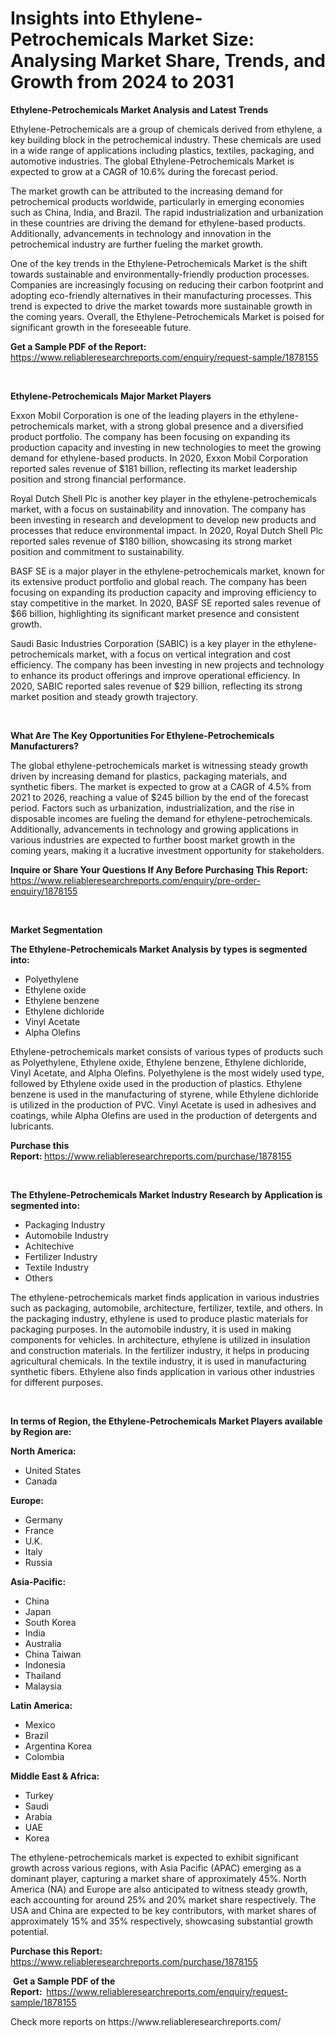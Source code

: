 <p><h1>Insights into Ethylene-Petrochemicals Market Size: Analysing Market Share, Trends, and Growth from 2024 to 2031</h1></p><p><strong>Ethylene-Petrochemicals Market Analysis and Latest Trends</strong></p>
<p><p>Ethylene-Petrochemicals are a group of chemicals derived from ethylene, a key building block in the petrochemical industry. These chemicals are used in a wide range of applications including plastics, textiles, packaging, and automotive industries. The global Ethylene-Petrochemicals Market is expected to grow at a CAGR of 10.6% during the forecast period.</p><p>The market growth can be attributed to the increasing demand for petrochemical products worldwide, particularly in emerging economies such as China, India, and Brazil. The rapid industrialization and urbanization in these countries are driving the demand for ethylene-based products. Additionally, advancements in technology and innovation in the petrochemical industry are further fueling the market growth.</p><p>One of the key trends in the Ethylene-Petrochemicals Market is the shift towards sustainable and environmentally-friendly production processes. Companies are increasingly focusing on reducing their carbon footprint and adopting eco-friendly alternatives in their manufacturing processes. This trend is expected to drive the market towards more sustainable growth in the coming years. Overall, the Ethylene-Petrochemicals Market is poised for significant growth in the foreseeable future.</p></p>
<p><strong>Get a Sample PDF of the Report:&nbsp;</strong> <a href="https://www.reliableresearchreports.com/enquiry/request-sample/1878155">https://www.reliableresearchreports.com/enquiry/request-sample/1878155</a></p>
<p>&nbsp;</p>
<p><strong>Ethylene-Petrochemicals Major Market Players</strong></p>
<p><p>Exxon Mobil Corporation is one of the leading players in the ethylene-petrochemicals market, with a strong global presence and a diversified product portfolio. The company has been focusing on expanding its production capacity and investing in new technologies to meet the growing demand for ethylene-based products. In 2020, Exxon Mobil Corporation reported sales revenue of $181 billion, reflecting its market leadership position and strong financial performance.</p><p>Royal Dutch Shell Plc is another key player in the ethylene-petrochemicals market, with a focus on sustainability and innovation. The company has been investing in research and development to develop new products and processes that reduce environmental impact. In 2020, Royal Dutch Shell Plc reported sales revenue of $180 billion, showcasing its strong market position and commitment to sustainability.</p><p>BASF SE is a major player in the ethylene-petrochemicals market, known for its extensive product portfolio and global reach. The company has been focusing on expanding its production capacity and improving efficiency to stay competitive in the market. In 2020, BASF SE reported sales revenue of $66 billion, highlighting its significant market presence and consistent growth.</p><p>Saudi Basic Industries Corporation (SABIC) is a key player in the ethylene-petrochemicals market, with a focus on vertical integration and cost efficiency. The company has been investing in new projects and technology to enhance its product offerings and improve operational efficiency. In 2020, SABIC reported sales revenue of $29 billion, reflecting its strong market position and steady growth trajectory.</p></p>
<p>&nbsp;</p>
<p><strong>What Are The Key Opportunities For Ethylene-Petrochemicals Manufacturers?</strong></p>
<p><p>The global ethylene-petrochemicals market is witnessing steady growth driven by increasing demand for plastics, packaging materials, and synthetic fibers. The market is expected to grow at a CAGR of 4.5% from 2021 to 2026, reaching a value of $245 billion by the end of the forecast period. Factors such as urbanization, industrialization, and the rise in disposable incomes are fueling the demand for ethylene-petrochemicals. Additionally, advancements in technology and growing applications in various industries are expected to further boost market growth in the coming years, making it a lucrative investment opportunity for stakeholders.</p></p>
<p><strong>Inquire or Share Your Questions If Any Before Purchasing This Report:</strong> <a href="https://www.reliableresearchreports.com/enquiry/pre-order-enquiry/1878155">https://www.reliableresearchreports.com/enquiry/pre-order-enquiry/1878155</a></p>
<p>&nbsp;</p>
<p><strong>Market Segmentation</strong></p>
<p><strong>The Ethylene-Petrochemicals Market Analysis by types is segmented into:</strong></p>
<p><ul><li>Polyethylene</li><li>Ethylene oxide</li><li>Ethylene benzene</li><li>Ethylene dichloride</li><li>Vinyl Acetate</li><li>Alpha Olefins</li></ul></p>
<p><p>Ethylene-petrochemicals market consists of various types of products such as Polyethylene, Ethylene oxide, Ethylene benzene, Ethylene dichloride, Vinyl Acetate, and Alpha Olefins. Polyethylene is the most widely used type, followed by Ethylene oxide used in the production of plastics. Ethylene benzene is used in the manufacturing of styrene, while Ethylene dichloride is utilized in the production of PVC. Vinyl Acetate is used in adhesives and coatings, while Alpha Olefins are used in the production of detergents and lubricants.</p></p>
<p><strong>Purchase this Report:&nbsp;</strong><a href="https://www.reliableresearchreports.com/purchase/1878155">https://www.reliableresearchreports.com/purchase/1878155</a></p>
<p>&nbsp;</p>
<p><strong>The Ethylene-Petrochemicals Market Industry Research by Application is segmented into:</strong></p>
<p><ul><li>Packaging Industry</li><li>Automobile Industry</li><li>Achitechive</li><li>Fertilizer Industry</li><li>Textile Industry</li><li>Others</li></ul></p>
<p><p>The ethylene-petrochemicals market finds application in various industries such as packaging, automobile, architecture, fertilizer, textile, and others. In the packaging industry, ethylene is used to produce plastic materials for packaging purposes. In the automobile industry, it is used in making components for vehicles. In architecture, ethylene is utilized in insulation and construction materials. In the fertilizer industry, it helps in producing agricultural chemicals. In the textile industry, it is used in manufacturing synthetic fibers. Ethylene also finds application in various other industries for different purposes.</p></p>
<p>&nbsp;</p>
<p><strong>In terms of Region, the Ethylene-Petrochemicals Market Players available by Region are:</strong></p>
<p>
    <p> <strong> North America: </strong>
        <ul>
            <li>United States</li>
            <li>Canada</li>
        </ul>
        </p> 
    <p> <strong> Europe: </strong>
        <ul>
            <li>Germany</li>
            <li>France</li>
            <li>U.K.</li>
            <li>Italy</li>
            <li>Russia</li>
        </ul>
        </p> 
    <p> <strong> Asia-Pacific: </strong>
        <ul>
            <li>China</li>
            <li>Japan</li>
            <li>South Korea</li>
            <li>India</li>
            <li>Australia</li>
            <li>China Taiwan</li>
            <li>Indonesia</li>
            <li>Thailand</li>
            <li>Malaysia</li>
        </ul>
        </p> 
    <p> <strong> Latin America: </strong>
        <ul>
            <li>Mexico</li>
            <li>Brazil</li>
            <li>Argentina Korea</li>
            <li>Colombia</li>
        </ul>
        </p> 
    <p> <strong> Middle East & Africa: </strong>
        <ul>
            <li>Turkey</li>
            <li>Saudi</li>
            <li>Arabia</li>
            <li>UAE</li>
            <li>Korea</li>
        </ul>
    </p>
    </p>
<p><p>The ethylene-petrochemicals market is expected to exhibit significant growth across various regions, with Asia Pacific (APAC) emerging as a dominant player, capturing a market share of approximately 45%. North America (NA) and Europe are also anticipated to witness steady growth, each accounting for around 25% and 20% market share respectively. The USA and China are expected to be key contributors, with market shares of approximately 15% and 35% respectively, showcasing substantial growth potential.</p></p>
<p><strong>Purchase this Report: </strong><a href="https://www.reliableresearchreports.com/purchase/1878155">https://www.reliableresearchreports.com/purchase/1878155</a></p>
<p>&nbsp;<strong>Get a Sample PDF of the Report:&nbsp;&nbsp;</strong><a href="https://www.reliableresearchreports.com/enquiry/request-sample/1878155">https://www.reliableresearchreports.com/enquiry/request-sample/1878155</a></p>
<p><strong></strong></p>
<p>Check more reports on https://www.reliableresearchreports.com/</p>